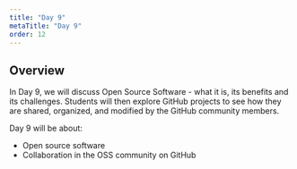 ```yaml
---
title: "Day 9"
metaTitle: "Day 9"
order: 12
---
```


## Overview

In Day 9, we will discuss Open Source Software - what it is, its benefits and its challenges. Students will then explore GitHub projects to see how they are shared, organized, and modified by the GitHub community members.

Day 9 will be about:

* Open source software
* Collaboration in the OSS community on GitHub